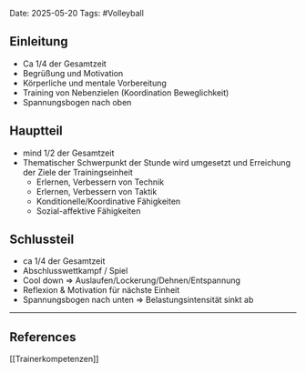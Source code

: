 Date: 2025-05-20
Tags: #Volleyball 
## Einleitung
- Ca 1/4 der Gesamtzeit
- Begrüßung und Motivation
- Körperliche und mentale Vorbereitung
- Training von Nebenzielen (Koordination Beweglichkeit)
- Spannungsbogen nach oben
## Hauptteil
- mind 1/2 der Gesamtzeit
- Thematischer Schwerpunkt der Stunde wird umgesetzt und Erreichung der Ziele der Trainingseinheit
	- Erlernen, Verbessern von Technik
	- Erlernen, Verbessern von Taktik
	- Konditionelle/Koordinative Fähigkeiten
	- Sozial-affektive Fähigkeiten
## Schlussteil
- ca 1/4 der Gesamtzeit
- Abschlusswettkampf / Spiel
- Cool down $\Rightarrow$ Auslaufen/Lockerung/Dehnen/Entspannung
- Reflexion & Motivation für nächste Einheit
- Spannungsbogen nach unten $\Rightarrow$ Belastungsintensität sinkt ab



---
## References
[[Trainerkompetenzen]]